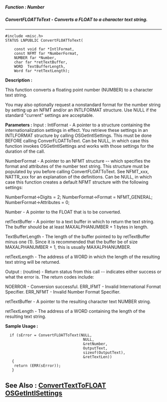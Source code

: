 ##### Function : Number
##### ConvertFLOATToText - Converts a FLOAT to a character text string.
---
```
#include <misc.h>
STATUS LNPUBLIC ConvertFLOATToText(

	const void far *IntlFormat,
	const NFMT far *NumberFormat,
	NUMBER far *Number,
	char far *retTextBuffer,
	WORD  TextBufferLength,
	Word far *retTextLength);
```
**Description :**

This function converts a floating point number (NUMBER) to a character text 
string.

You may also optionally request a nonstandard format for the number string by 
setting up an NFMT and/or an INTLFORMAT structure.  Use NULL if the standard 
"current" settings are  acceptable.

**Parameters :**
Input :
IntlFormat  -  A pointer to a structure containing the internationalization settings in effect. You retrieve these settings in an INTLFORMAT structure by calling OSGetIntlSettings.  This must be done BEFORE calling ConverFLOATToText.  Can be NULL, in which case this function invokes OSGetIntlSettings and works with those settings for the duration of the call.

NumberFormat  -  A pointer to an NFMT structure -- which specifies the format and attributes of the number text string.   This structure must be populated by you before calling ConvertFLOATToText. See NFMT_xxx, NATTR_xxx for an explanation of the definitions.   Can be NULL, in which case this function creates a default NFMT structure with the following settings:

NumberFormat->Digits = 2;
NumberFormat->Format = NFMT_GENERAL;
NumberFormat->Attributes = 0;

Number  -  A pointer to the FLOAT that is to be converted. 

retTextBuffer  -  A pointer to a text buffer in which to return the text string.  The buffer should be at least MAXALPHANUMBER + 1 bytes in length.

TextBufferLength  -  The length of the buffer pointed to by retTextBuffer minus one (1).  Since it is recommended that the buffer be of size MAXALPHANUMBER + 1, this is usually MAXALPHANUMBER.

retTextLength  -  The address of a WORD in which the length of the resulting text string will be returned.

Output :
(routine)  -  Return status from this call -- indicates either success or what the error is. The return codes include: 

NOERROR - Conversion successful. 
ERR_IFMT - Invalid International Format Specifier.
ERR_NFMT - Invalid Number Format Specifier.


retTextBuffer  -  A pointer to the resulting character text NUMBER string.

retTextLength  -  The address of a WORD containing the length of the resulting text string.


**Sample Usage :**
```
  if (sError = ConvertFLOATToText(NULL,
                                   NULL,
                                   &retNumber,
                                   OutputText,
                                   sizeof(OutputText),
                                   &retTextLen))
   {
    return (ERR(sError));
   }                            

```
**See Also :**
[ConvertTextToFLOAT](/reference/Func/ConvertTextToFLOAT)
[OSGetIntlSettings](/reference/Func/OSGetIntlSettings)
---
